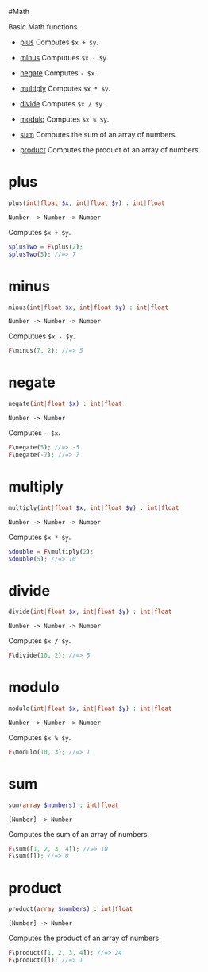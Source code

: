 #Math

Basic Math functions.

- [plus](#plus) Computes `$x + $y`.

- [minus](#minus) Computues `$x - $y`.

- [negate](#negate) Computes `- $x`.

- [multiply](#multiply) Computes `$x * $y`.

- [divide](#divide) Computes `$x / $y`.

- [modulo](#modulo) Computes `$x % $y`.

- [sum](#sum) Computes the sum of an array of numbers.

- [product](#product) Computes the product of an array of numbers.

# plus

```php
plus(int|float $x, int|float $y) : int|float
```

```
Number -> Number -> Number
```

Computes `$x + $y`.

```php
$plusTwo = F\plus(2);
$plusTwo(5); //=> 7
```

# minus

```php
minus(int|float $x, int|float $y) : int|float
```

```
Number -> Number -> Number
```

Computues `$x - $y`.

```php
F\minus(7, 2); //=> 5
```

# negate

```php
negate(int|float $x) : int|float
```

```
Number -> Number
```

Computes `- $x`.

```php
F\negate(5); //=> -5
F\negate(-7); //=> 7
```

# multiply

```php
multiply(int|float $x, int|float $y) : int|float
```

```
Number -> Number -> Number
```

Computes `$x * $y`.

```php
$double = F\multiply(2);
$double(5); //=> 10
```

# divide

```php
divide(int|float $x, int|float $y) : int|float
```

```
Number -> Number -> Number
```

Computes `$x / $y`.

```php
F\divide(10, 2); //=> 5
```

# modulo

```php
modulo(int|float $x, int|float $y) : int|float
```

```
Number -> Number -> Number
```

Computes `$x % $y`.

```php
F\modulo(10, 3); //=> 1
```

# sum

```php
sum(array $numbers) : int|float
```

```
[Number] -> Number
```

Computes the sum of an array of numbers.

```php
F\sum([1, 2, 3, 4]); //=> 10
F\sum([]); //=> 0
```

# product

```php
product(array $numbers) : int|float
```

```
[Number] -> Number
```

Computes the product of an array of numbers.

```php
F\product([1, 2, 3, 4]); //=> 24
F\product([]); //=> 1
```

